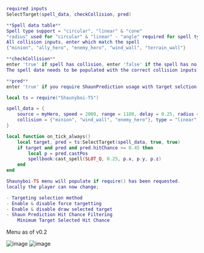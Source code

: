 
```lua
required inputs 
SelectTarget(spell_data, checkCollision, pred)

**Spell data table**
Spell type support = "circular", "linear" & "cone"
"radius" used for "circular" & "linear" - "angle" required for spell type "cone"
All collision inputs, enter which match the spell
{"minion", "ally_hero", "enemy_hero", "wind_wall", "terrain_wall"}

**checkCollision**
enter 'true' if spell has collision, enter 'false' if the spell has no collision. 
The spell date needs to be populated with the correct collision inputs for the spell.

**pred**
enter 'true' if you require ShaunPrediction usage with target selction filtering, enter 'false' if not. 
```

```lua
local ts = require("Shaunyboi-TS")

spell_data = {
    source = myHero, speed = 2000, range = 1180, delay = 0.25, radius = 60, 
    collision = {"minion", "wind_wall", "enemy_hero"}, type = "linear", hitbox = true
}

local function on_tick_always()
    local target, pred = ts:SelectTarget(spell_data, true, true)
    if target and pred and pred.hitChance >= 0.45 then
        local p = pred.castPos
        spellbook:cast_spell(SLOT_Q, 0.25, p.x, p.y, p.z)
    end
end
```

```lua 
Shaunyboi-TS menu will populate if require() has been requested. 
locally the player can now change;

- Targeting selection method
- Enable & disable force targetting
- Enable & disable draw selected target
- Shaun Prediction Hit Chance Filtering
    Minimum Target Selected Hit Chance

```
Menu as of v0.2

![image](https://user-images.githubusercontent.com/82087018/211559535-7b7f665a-4eeb-4101-824c-3dfcfb2b85d5.png)
![image](https://user-images.githubusercontent.com/82087018/230791844-8cdf4877-f361-401b-9b56-b5aa4565f504.png)


